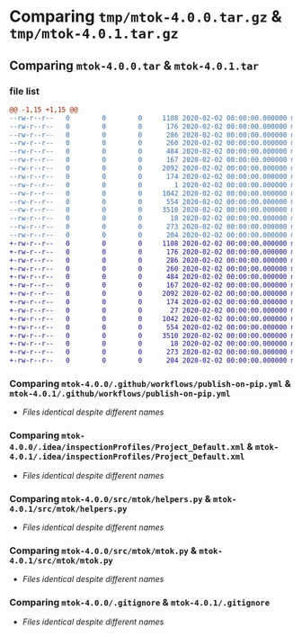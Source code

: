 # Comparing `tmp/mtok-4.0.0.tar.gz` & `tmp/mtok-4.0.1.tar.gz`

## Comparing `mtok-4.0.0.tar` & `mtok-4.0.1.tar`

### file list

```diff
@@ -1,15 +1,15 @@
--rw-r--r--   0        0        0     1108 2020-02-02 00:00:00.000000 mtok-4.0.0/.github/workflows/publish-on-pip.yml
--rw-r--r--   0        0        0      176 2020-02-02 00:00:00.000000 mtok-4.0.0/.idea/.gitignore
--rw-r--r--   0        0        0      286 2020-02-02 00:00:00.000000 mtok-4.0.0/.idea/misc.xml
--rw-r--r--   0        0        0      260 2020-02-02 00:00:00.000000 mtok-4.0.0/.idea/modules.xml
--rw-r--r--   0        0        0      484 2020-02-02 00:00:00.000000 mtok-4.0.0/.idea/mtok.iml
--rw-r--r--   0        0        0      167 2020-02-02 00:00:00.000000 mtok-4.0.0/.idea/vcs.xml
--rw-r--r--   0        0        0     2092 2020-02-02 00:00:00.000000 mtok-4.0.0/.idea/inspectionProfiles/Project_Default.xml
--rw-r--r--   0        0        0      174 2020-02-02 00:00:00.000000 mtok-4.0.0/.idea/inspectionProfiles/profiles_settings.xml
--rw-r--r--   0        0        0        1 2020-02-02 00:00:00.000000 mtok-4.0.0/src/mtok/__init__.py
--rw-r--r--   0        0        0     1042 2020-02-02 00:00:00.000000 mtok-4.0.0/src/mtok/helpers.py
--rw-r--r--   0        0        0      554 2020-02-02 00:00:00.000000 mtok-4.0.0/src/mtok/mtok.py
--rw-r--r--   0        0        0     3510 2020-02-02 00:00:00.000000 mtok-4.0.0/.gitignore
--rw-r--r--   0        0        0       18 2020-02-02 00:00:00.000000 mtok-4.0.0/README.md
--rw-r--r--   0        0        0      273 2020-02-02 00:00:00.000000 mtok-4.0.0/pyproject.toml
--rw-r--r--   0        0        0      204 2020-02-02 00:00:00.000000 mtok-4.0.0/PKG-INFO
+-rw-r--r--   0        0        0     1108 2020-02-02 00:00:00.000000 mtok-4.0.1/.github/workflows/publish-on-pip.yml
+-rw-r--r--   0        0        0      176 2020-02-02 00:00:00.000000 mtok-4.0.1/.idea/.gitignore
+-rw-r--r--   0        0        0      286 2020-02-02 00:00:00.000000 mtok-4.0.1/.idea/misc.xml
+-rw-r--r--   0        0        0      260 2020-02-02 00:00:00.000000 mtok-4.0.1/.idea/modules.xml
+-rw-r--r--   0        0        0      484 2020-02-02 00:00:00.000000 mtok-4.0.1/.idea/mtok.iml
+-rw-r--r--   0        0        0      167 2020-02-02 00:00:00.000000 mtok-4.0.1/.idea/vcs.xml
+-rw-r--r--   0        0        0     2092 2020-02-02 00:00:00.000000 mtok-4.0.1/.idea/inspectionProfiles/Project_Default.xml
+-rw-r--r--   0        0        0      174 2020-02-02 00:00:00.000000 mtok-4.0.1/.idea/inspectionProfiles/profiles_settings.xml
+-rw-r--r--   0        0        0       27 2020-02-02 00:00:00.000000 mtok-4.0.1/src/mtok/__init__.py
+-rw-r--r--   0        0        0     1042 2020-02-02 00:00:00.000000 mtok-4.0.1/src/mtok/helpers.py
+-rw-r--r--   0        0        0      554 2020-02-02 00:00:00.000000 mtok-4.0.1/src/mtok/mtok.py
+-rw-r--r--   0        0        0     3510 2020-02-02 00:00:00.000000 mtok-4.0.1/.gitignore
+-rw-r--r--   0        0        0       18 2020-02-02 00:00:00.000000 mtok-4.0.1/README.md
+-rw-r--r--   0        0        0      273 2020-02-02 00:00:00.000000 mtok-4.0.1/pyproject.toml
+-rw-r--r--   0        0        0      204 2020-02-02 00:00:00.000000 mtok-4.0.1/PKG-INFO
```

### Comparing `mtok-4.0.0/.github/workflows/publish-on-pip.yml` & `mtok-4.0.1/.github/workflows/publish-on-pip.yml`

 * *Files identical despite different names*

### Comparing `mtok-4.0.0/.idea/inspectionProfiles/Project_Default.xml` & `mtok-4.0.1/.idea/inspectionProfiles/Project_Default.xml`

 * *Files identical despite different names*

### Comparing `mtok-4.0.0/src/mtok/helpers.py` & `mtok-4.0.1/src/mtok/helpers.py`

 * *Files identical despite different names*

### Comparing `mtok-4.0.0/src/mtok/mtok.py` & `mtok-4.0.1/src/mtok/mtok.py`

 * *Files identical despite different names*

### Comparing `mtok-4.0.0/.gitignore` & `mtok-4.0.1/.gitignore`

 * *Files identical despite different names*

